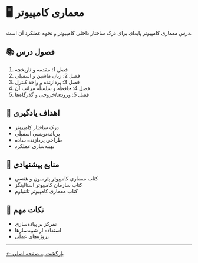 # 🖥️ معماری کامپیوتر

درس معماری کامپیوتر پایه‌ای برای درک ساختار داخلی کامپیوتر و نحوه عملکرد آن است.

## 📚 فصول درس

1. فصل 1: مقدمه و تاریخچه
2. فصل 2: زبان ماشین و اسمبلی
3. فصل 3: پردازنده و واحد کنترل
4. فصل 4: حافظه و سلسله مراتب آن
5. فصل 5: ورودی/خروجی و گذرگاه‌ها

## 🎯 اهداف یادگیری

- درک ساختار کامپیوتر
- برنامه‌نویسی اسمبلی
- طراحی پردازنده ساده
- بهینه‌سازی عملکرد

## 📖 منابع پیشنهادی

- کتاب معماری کامپیوتر پترسون و هنسی
- کتاب سازمان کامپیوتر استالینگز
- کتاب معماری کامپیوتر تاننباوم

## 📝 نکات مهم

- تمرکز بر پیاده‌سازی
- استفاده از شبیه‌سازها
- پروژه‌های عملی

---

[← بازگشت به صفحه اصلی](../README.md) 